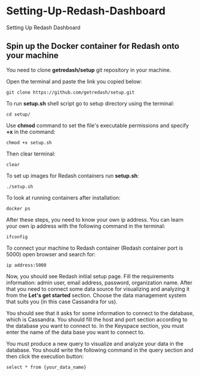 # Setting-Up-Redash-Dashboard
Setting Up Redash Dashboard

## Spin up the Docker container for Redash onto your machine

You need to clone **getredash/setup** git repository in your machine. 

Open the terminal and paste the link you copied below:

```shell
git clone https://github.com/getredash/setup.git
```

To run **setup.sh** shell script go to setup directory using the terminal:

```shell
cd setup/
```

Use **chmod** command to set the file's executable permissions and specify **+x** in the command:

```shell
chmod +x setup.sh
```

Then clear terminal:

```shell
clear
```

To set up images for Redash containers run **setup.sh**:

```shell
./setup.sh
```

To look at running containers after installation:

```shell
docker ps
```

After these steps, you need to know your own ip address. You can learn your own ip address with the following command in the terminal:

```shell
ifconfig
```

To connect your machine to Redash container (Redash container port is 5000) open browser and search for:

```shell
ip address:5000 
```

Now, you should see Redash initial setup page. Fill the requirements information: admin user, email address, password, organization name. After that you need to connect some data source for visualizing and analyzing it from the **Let's get started** section. Choose the data management system that suits you (in this case Cassandra for us). 


You should see that it asks for some information to connect to the database, which is Cassandra. You should fill the host and port section according to the database you want to connect to. In the Keyspace section, you must enter the name of the data base you want to connect to.

You must produce a new query to visualize and analyze your data in the database. You should write the following command in the query section and then click the execution button:

```shell
select * from {your_data_name}
```

















